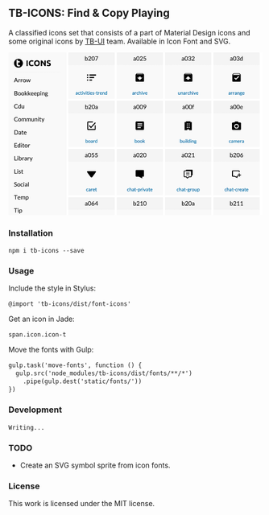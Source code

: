 ## TB-ICONS: Find & Copy Playing
A classified icons set that consists of a part of Material Design icons and some original icons by [TB-UI](https://www.github.com/teambition/tb-ui) team. Available in Icon Font and SVG.

![TB-Icons Logo](./images/tb-icons-screenshot.png)

### Installation
```
npm i tb-icons --save
```

### Usage

Include the style in Stylus:

```
@import 'tb-icons/dist/font-icons'

```

Get an icon in Jade:
```
span.icon.icon-t
```

Move the fonts with Gulp:
```
gulp.task('move-fonts', function () {
  gulp.src('node_modules/tb-icons/dist/fonts/**/*')
    .pipe(gulp.dest('static/fonts/'))
})
```


### Development
```
Writing...
```

### TODO
- Create an SVG symbol sprite from icon fonts.

### License
This work is licensed under the MIT license.
